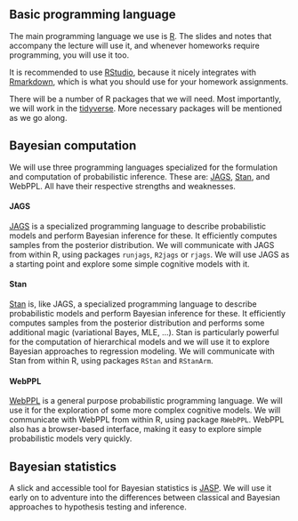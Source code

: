 ## Basic programming language

The main programming language we use is [R](https://www.r-project.org). The slides and notes that accompany the lecture will use it, and whenever homeworks require programming, you will use it too.

It is recommended to use [RStudio](https://www.rstudio.com), because it nicely integrates with [Rmarkdown](http://rmarkdown.rstudio.com), which is what you should use for your homework assignments.

There will be a number of R packages that we will need. Most importantly, we will work in the [tidyverse](http://tidyverse.org). More necessary packages will be mentioned as we go along.

## Bayesian computation

We will use three programming languages specialized for the formulation and computation of probabilistic inference. These are: [JAGS](http://mcmc-jags.sourceforge.net), [Stan](http://mc-stan.org), and WebPPL. All have their respective strengths and weaknesses.

#### JAGS

[JAGS](http://mcmc-jags.sourceforge.net) is a specialized programming language to describe probabilistic models and perform Bayesian inference for these. It efficiently computes samples from the posterior distribution. We will communicate with JAGS from within R, using packages `runjags`, `R2jags` or `rjags`. We will use JAGS as a starting point and explore some simple cognitive models with it.

#### Stan

[Stan](http://mc-stan.org) is, like JAGS, a specialized programming language to describe probabilistic models and perform Bayesian inference for these. It efficiently computes samples from the posterior distribution and performs some additional magic (variational Bayes, MLE, ...). Stan is particularly powerful for the computation of hierarchical models and we will use it to explore Bayesian approaches to regression modeling. We will communicate with Stan from within R, using packages `RStan` and `RStanArm`.

#### WebPPL

[WebPPL](http://webppl.org) is a general purpose probabilistic programming language. We will use it for the exploration of some more complex cognitive models. We will communicate with WebPPL from within R, using package `RWebPPL`. WebPPL also has a browser-based interface, making it easy to explore simple probabilistic models very quickly.

## Bayesian statistics

A slick and accessible tool for Bayesian statistics is [JASP](https://jasp-stats.org/). We will use it early on to adventure into the differences between classical and Bayesian approaches to hypothesis testing and inference.
